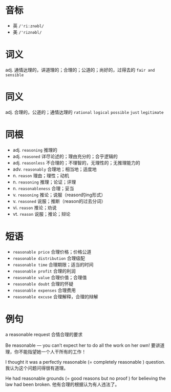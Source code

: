 # 音标

- 英 `/'riːznəbl/`
- 美 `/'riznəbl/`

# 词义

adj. 通情达理的，讲道理的；合理的；公道的；尚好的，过得去的
`fair and sensible`

# 同义

adj. 合理的，公道的；通情达理的
`rational` `logical` `possible` `just` `legitimate`

# 同根

- adj. `reasoning` 推理的
- adj. `reasoned` 详尽论述的；理由充分的；合乎逻辑的
- adj. `reasonless` 不合理的；不理智的，无理性的；无推理能力的
- adv. `reasonably` 合理地；相当地；适度地
- n. `reason` 理由；理性；动机
- n. `reasoning` 推理；论证；评理
- n. `reasonableness` 合理；妥当
- v. `reasoning` 推论；说服（reason的ing形式）
- v. `reasoned` 说服；推断（reason的过去分词）
- vi. `reason` 推论；劝说
- vt. `reason` 说服；推论；辩论

# 短语

- `reasonable price` 合理价格；价格公道
- `reasonable distribution` 合理级配
- `reasonable time` 合理期限；适当的时间
- `reasonable profit` 合理的利润
- `reasonable value` 合理价值；合理值
- `reasonable doubt` 合理的怀疑
- `reasonable expenses` 合理费用
- `reasonable excuse` 合理解释，合理的辩解

# 例句

a reasonable request
合情合理的要求

Be reasonable — you can’t expect her to do all the work on her own!
要讲道理，你不能指望她一个人干所有的工作！

I thought it was a perfectly reasonable (= completely reasonable ) question.
我认为这个问题问得很有道理。

He had reasonable grounds (= good reasons but no proof ) for believing the law had been broken.
他有合理的根据认为有人违法了。


